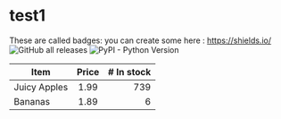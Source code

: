 
# test1

These are called badges: you can create some here : https://shields.io/
![GitHub all releases](https://img.shields.io/github/dowloads/PeterGundam/test1/total?logo=green&logoColor=green&label=Gundam&labelColor=green&color=green)
![PyPI - Python Version](https://img.shields.io/pypi/pyversions/3)


| Item         | Price | # In stock |
|--------------|:-----:|-----------:|
| Juicy Apples |  1.99 |        739 |
| Bananas      |  1.89 |          6 |
